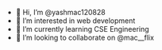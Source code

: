- 👋 Hi, I’m @yashmac120828
- 👀 I’m interested in web development 
- 🌱 I’m currently learning CSE Engineering
- 💞️ I’m looking to collaborate on @mac__flix
<!---
yashmac120828/yashmac120828 is a ✨ special ✨ repository because its `README.md` (this file) appears on your GitHub profile.
You can click the Preview link to take a look at your changes.
--->
